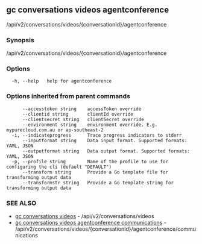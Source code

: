 ## gc conversations videos agentconference

/api/v2/conversations/videos/{conversationId}/agentconference

### Synopsis

/api/v2/conversations/videos/{conversationId}/agentconference

### Options

```
  -h, --help   help for agentconference
```

### Options inherited from parent commands

```
      --accesstoken string    accessToken override
      --clientid string       clientId override
      --clientsecret string   clientSecret override
      --environment string    environment override. E.g. mypurecloud.com.au or ap-southeast-2
  -i, --indicateprogress      Trace progress indicators to stderr
      --inputformat string    Data input format. Supported formats: YAML, JSON
      --outputformat string   Data output format. Supported formats: YAML, JSON
  -p, --profile string        Name of the profile to use for configuring the cli (default "DEFAULT")
      --transform string      Provide a Go template file for transforming output data
      --transformstr string   Provide a Go template string for transforming output data
```

### SEE ALSO

* [gc conversations videos](gc_conversations_videos.html)	 - /api/v2/conversations/videos
* [gc conversations videos agentconference communications](gc_conversations_videos_agentconference_communications.html)	 - /api/v2/conversations/videos/{conversationId}/agentconference/communications


